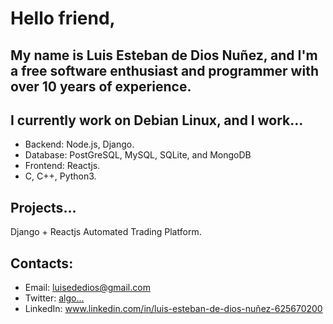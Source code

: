 <h1>Hello friend,</h1>

<h2>My name is Luis Esteban de Dios Nuñez, and I'm a free software enthusiast and programmer with over 10 years of experience.</h2>
<h2>I currently work on Debian Linux, and I work...</h2>

- Backend: Node.js, Django.
- Database: PostGreSQL, MySQL, SQLite, and MongoDB
- Frontend: Reactjs.
- C, C++, Python3.

<h2>Projects...</h2>
Django + Reactjs Automated Trading Platform.

<h2>Contacts:</h2>
<ul type="A">
<li>Email: <a href=mailto>luisededios@gmail.com</a></li>
<li>Twitter: <a href=mailto>algo...</a></li>
<li>LinkedIn: <a href=mailto>www.linkedin.com/in/luis-esteban-de-dios-nuñez-625670200</a></li>
</ul><br>
